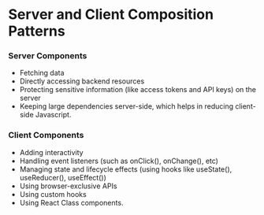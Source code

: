 # Server and Client Composition Patterns

### Server Components

- Fetching data
- Directly accessing backend resources
- Protecting sensitive information (like access tokens and API keys) on the server
- Keeping large dependencies server-side, which helps in reducing client-side Javascript.

### Client Components

- Adding interactivity
- Handling event listeners (such as onClick(), onChange(), etc)
- Managing state and lifecycle effects (using hooks like useState(), useReducer(), useEffect())
- Using browser-exclusive APIs
- Using custom hooks
- Using React Class components.
